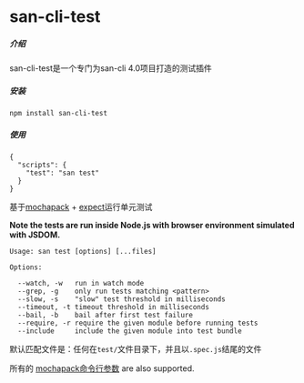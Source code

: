 # san-cli-test

 ##### 介绍
san-cli-test是一个专门为san-cli 4.0项目打造的测试插件

 ##### 安装
```
npm install san-cli-test
```
 ##### 使用
```
{
  "scripts": {
    "test": "san test"
  }
}
```

  基于[mochapack](https://github.com/sysgears/mochapack) + [expect](https://github.com/facebook/jest#readme)运行单元测试

  **Note the tests are run inside Node.js with browser environment simulated with JSDOM.**

  ```
  Usage: san test [options] [...files]

  Options:

    --watch, -w   run in watch mode
    --grep, -g    only run tests matching <pattern>
    --slow, -s    "slow" test threshold in milliseconds
    --timeout, -t timeout threshold in milliseconds
    --bail, -b    bail after first test failure
    --require, -r require the given module before running tests
    --include     include the given module into test bundle
  ```

  默认匹配文件是：任何在`test/`文件目录下，并且以`.spec.js`结尾的文件

  所有的 [mochapack命令行参数](https://sysgears.github.io/mochapack/docs/installation/cli-usage.html) are also supported.
